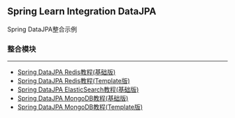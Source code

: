 Spring Learn Integration DataJPA
---

Spring DataJPA整合示例

### 整合模块
---

- [Spring DataJPA Redis教程(基础版)](spring-learn-integration-datajpa-redis/DOC.md)
- [Spring DataJPA Redis教程(Template版)](spring-learn-integration-datajpa-redis-template/DOC.md)
- [Spring DataJPA ElasticSearch教程(基础版)](spring-learn-integration-datajpa-elasticsearch/DOC.md)
- [Spring DataJPA MongoDB教程(基础版)](spring-learn-integration-datajpa-mongodb/DOC.md)
- [Spring DataJPA MongoDB教程(Template版)](spring-learn-integration-datajpa-mongodb-template/DOC.md)
